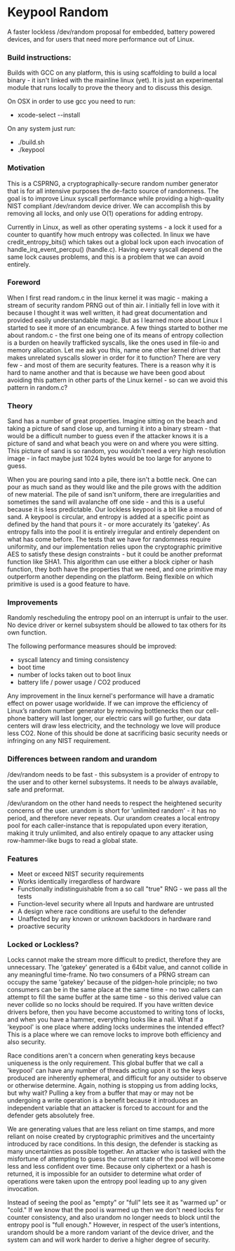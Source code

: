 # Keypool Random
A faster lockless /dev/random proposal for embedded, battery powered devices, and for users that need more performance out of Linux.

### Build instructions:

Builds with GCC on any platform, this is using scaffolding to build a local binary - it isn't linked with the mainline linux (yet).  It is just an experimental module that runs locally to prove the theory and to discuss this design.

On OSX in order to use gcc you need to run:
- xcode-select --install

On any system just run:
- ./build.sh
- ./keypool

### Motivation

This is a CSPRNG, a cryptographically-secure random number generator that is for all intensive purposes the de-facto source of randomness.  The goal is to improve Linux syscall performance while providing a high-quality NIST compliant /dev/random device driver. We can accomplish this by removing all locks, and only use O(1) operations for adding entropy.

Currently in Linux, as well as other operating systems - a lock it used for a counter to quantify how much entropy was collected.  In linux we have credit_entropy_bits() which takes out a global lock upon each invocation of handle_irq_event_percpu() (handle.c).  Having every syscall depend on the same lock causes problems, and this is a problem that we can avoid entirely.

### Foreword

When I first read random.c in the linux kernel it was magic - making a stream of security random PRNG out of thin air.  I initially fell in love with it because I thought it was well written, it had great documentation and provided easily understandable magic. But as I learned more about Linux I started to see it more of an encumbrance.  A few things started to bother me about random.c - the first one being one of its means of entropy collection is a burden on heavily trafficked syscalls, like the ones used in file-io and memory allocation.  Let me ask you this, name one other kernel driver that makes unrelated syscalls slower in order for it to function? There are very few - and most of them are security features. There is a reason why it is hard to name another and that is because we have been good about avoiding this pattern in other parts of the Linux kernel - so can we avoid this pattern in random.c?

### Theory

Sand has a number of great properties. Imagine sitting on the beach and taking a picture of sand close up, and turning it into a binary stream - that would be a difficult number to guess even if the attacker knows it is a picture of sand and what beach you were on and where you were sitting.  This picture of sand is so random, you wouldn't need a very high resolution image - in fact maybe just 1024 bytes would be too large for anyone to guess.

When you are pouring sand into a pile, there isn't a bottle neck.  One can pour as much sand as they would like and the pile grows with the addition of new material. The pile of sand isn't uniform, there are irregularities and sometimes the sand will avalanche off one side - and this is a useful because it is less predictable.  Our lockless keypool is a bit like a mound of sand.  A keypool is circular, and entropy is added at a specific point as defined by the hand that pours it - or more accurately its 'gatekey'.  As entropy falls into the pool it is entirely irregular and entirely dependent on what has come before.  The tests that we have for randomness require uniformity, and our implementation relies upon the cryptographic primitive AES to satisfy these design constraints - but it could be another preformat function like SHA1.  This algorithm can use either a block cipher or hash function, they both have the properties that we need, and one primitive may outperform another depending on the platform. Being flexible on which primitive is used is a good feature to have.


### Improvements 
Randomly rescheduling the entropy pool on an interrupt is unfair to the user.  No device driver or kernel subsystem should be allowed to tax others for its own function. 

The following performance measures should be improved:

 - syscall latency and timing consistency 
 - boot time
 - number of locks taken out to boot linux
 - battery life / power usage / CO2 produced

Any improvement in the linux kernel's performance will have a dramatic effect on power usage worldwide.  If we can improve the efficiency of Linux’s random number generator by removing bottlenecks then our cell-phone battery will last longer, our electric cars will go further, our data centers will draw less electricity, and the technology we love will produce less CO2.   None of this should be done at sacrificing basic security needs or infringing on any NIST requirement.

### Differences between random and urandom

/dev/random needs to be fast - this subsystem is a provider of entropy to the user and to other kernel subsystems. It needs to be always available, safe and preformat.

/dev/urandom on the other hand needs to respect the heightened security concerns of the user. urandom is short for 'unlimited random' - it has no period, and therefore never repeats. Our urandom creates a local entropy pool for each caller-instance that is repopulated upon every iteration, making it truly unlimited, and also entirely opaque to any attacker using row-hammer-like bugs to read a global state.

### Features
 - Meet or exceed NIST security requirements
 - Works identically irregardless of hardware
 - Functionally indistinguishable from a so call "true" RNG - we pass all the tests
 - Function-level security where all Inputs and hardware are untrusted
 - A design where race conditions are useful to the defender 
 - Unaffected by any known or unknown backdoors in hardware rand 
 - proactive security 

### Locked or Lockless?

Locks cannot make the stream more difficult to predict, therefore they are unnecessary.  The 'gatekey' generated is a 64bit value, and cannot collide in any meaningful time-frame.  No two consumers of a PRNG stream can occupy the same 'gatekey' because of the pidgen-hole principle; no two consumers can be in the same place at the same time - no two callers can attempt to fill the same buffer at the same time - so this derived value can never collide so no locks should be required.  If you have written device drivers before, then you have become accustomed to writing tons of locks, and when you have a hammer, everything looks like a nail.  What if a 'keypool' is one place where adding locks undermines the intended effect?  This is a place where we can remove locks to improve both efficiency and also security.

Race conditions aren't a concern when generating keys because uniqueness is the only requirement. This global buffer that we call a 'keypool' can have any number of threads acting upon it so the keys produced are inherently ephemeral, and difficult for any outsider to observe or otherwise determine.  Again, nothing is stopping us from adding locks, but why wait? Pulling a key from a buffer that may or may not be undergoing a write operation is a benefit because it introduces an independent variable that an attacker is forced to account for and the defender gets absolutely free.

We are generating values that are less reliant on time stamps, and more reliant on noise created by cryptographic primitives and the uncertainty introduced by race conditions. In this design, the defender is stacking as many uncertainties as possible together.  An attacker who is tasked with the misfortune of attempting to guess the current state of the pool will become less and less confident over time.  Because only ciphertext or a hash is returned, it is impossible for an outsider to determine what order of operations were taken upon the entropy pool leading up to any given invocation.

Instead of seeing the pool as "empty" or "full" lets see it as "warmed up" or "cold."  If we know that the pool is warmed up then we don't need locks for counter consistency, and also urandom no longer needs to block until the entropy pool is "full enough."  However, in respect of the user’s intentions,  urandom should be a more random variant of the device driver, and the system can and will work harder to derive a higher degree of security.

